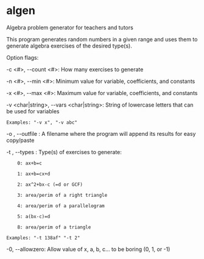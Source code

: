 algen
=====

Algebra problem generator for teachers and tutors

This program generates random numbers in a given range and uses them to
generate algebra exercises of the desired type(s).

Option flags:

-c <#>, --count <#>:		How many exercises to generate

-n <#>, --min <#>:		Minimum value for variable, coefficients, and constants

-x <#>, --max <#>:		Maximum value for variable, coefficients, and constants

-v <char|string>, --vars <char|string>:		String of lowercase letters that can be used for variables

	Examples: "-v x", "-v abc"

-o <file>, --outfile <file>:		A filename where the program will append its results for easy copy/paste

-t <types>, --types <types>:		Type(s) of exercises to generate:

		0: ax+b=c

		1: ax+b=cx+d

		2: ax^2+bx-c (=d or GCF)

		3: area/perim of a right triangle

		4: area/perim of a parallelogram

		5: a(bx-c)=d

		8: area/perim of a triangle

	Examples: "-t 138af" "-t 2"

-0, --allowzero:		Allow value of x, a, b, c... to be boring (0, 1, or -1)
